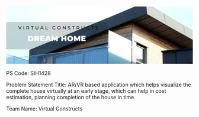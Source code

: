 ![Virtual Constructs](https://raw.githubusercontent.com/Raghav-upes/VirtualConstructs/main/HomeBuilder/Website%20-%20frontend/VIRTUAL%20CONSTRUCTS%20DREAM%20HOME%20URBAN%20HOUSE%20Building%20Tomorrow%2C%20Today%20ARVR%20Construction%20Planning%20Solutions.png)


PS Code: SIH1428​

Problem Statement Title: AR/VR based application which helps visualize the complete house virtually at an early stage, which can help in cost estimation, planning completion of the house in time.​

Team Name: Virtual Constructs
